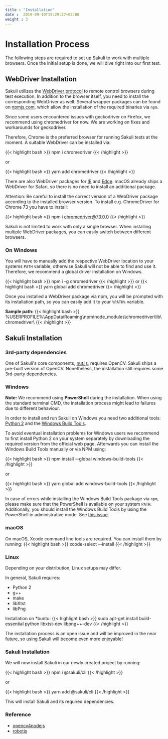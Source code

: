 ```yaml
---
title : "Installation"
date :  2019-09-10T15:29:27+02:00
weight : 3
---
```


# Installation Process

The following steps are required to set up Sakuli to work with multiple browsers.
Once the initial setup is done, we will dive right into our first test.

## WebDriver Installation

Sakuli utilizes the <a href="https://www.w3.org/TR/webdriver1/" target="_blank">WebDriver protocol</a> to remote control browsers during test execution.
In addition to the browser itself, you need to install the corresponding WebDriver as well.
Several wrapper packages can be found on <a href="https://npmjs.com" target="_blank">npmjs.com</a>, which allow the installation of the required binaries via `npm`.

Since some users encountered issues with geckodriver on Firefox, we recommend using chromedriver for now. We are working on fixes and workarounds for geckodriver.

Therefore, Chrome is the preferred browser for running Sakuli tests at the moment. A suitable WebDriver can be installed via:

{{< highlight bash >}}
npm i chromedriver
{{< /highlight >}}

or

{{< highlight bash >}}
yarn add chromedriver
{{< /highlight >}}

There are also WebDriver packages for <a href="https://www.npmjs.com/package/iedriver" target="_blank">IE</a> and <a href="https://www.npmjs.com/package/edgedriver" target="_blank">Edge</a>.
macOS already ships a WebDriver for Safari, so there is no need to install an additional package.

Attention: Be careful to install the correct version of a WebDriver package according to the installed browser version. To install e.g. ChromeDriver for Chrome 73 you have to install:

{{< highlight bash >}}
npm i chromedriver@73.0.0
{{< /highlight >}}

Sakuli is not limited to work with only a single browser.
When installing multiple WebDriver packages, you can easily switch between different browsers.

### On Windows
You will have to manually add the respective WebDriver location to your systems `PATH` variable, otherwise Sakuli will not be able to find and use it. Therefore, we recommend a global driver installation on Windows.
  
{{< highlight bash >}}
npm i -g chromedriver
{{< /highlight >}}
or
{{< highlight bash >}}
yarn global add chromedriver
{{< /highlight >}}
  
Once you installed a WebDriver package via npm, you will be prompted with its installation path, so you can easily add it to your `%PATH%` variable.

**Sample path:**
{{< highlight bash >}}
%USERPROFILE%\\AppData\\Roaming\\npm\\node_modules\\chromedriver\\lib\\chromedriver\\
{{< /highlight >}}

## Sakuli Installation

### 3rd-party dependencies

One of Sakuli's core components, <a href="https://github.com/nut-tree/nut.js" target="_blank">nut.js</a>, requires OpenCV.
Sakuli ships a pre-built version of OpenCV. Nonetheless, the installation still requires some 3rd-party dependencies.

### Windows

**Note:**
We recommend using __PowerShell__ during the installation.
When using the standard terminal CMD, the installation process might lead to failures due to different behaviour.

In order to install and run Sakuli on Windows you need two additional tools: <a href="https://www.python.org/downloads/windows/" target="_blank">Python 2</a> and the <a href="https://www.microsoft.com/en-us/download/details.aspx?id=48159" target="_blank">Windows Build Tools</a>.

To avoid eventual installation problems for Windows users we recommend to first install Python 2 on your system separately by downloading the required version from the official web page. Afterwards you can install the Windows Build Tools manually or via NPM using:

{{< highlight bash >}}
npm install --global windows-build-tools
{{< /highlight >}}

or

{{< highlight bash >}}
yarn global add windows-build-tools
{{< /highlight >}}

In case of errors while installing the Windows Build Tools package via `npm`, please make sure that the PowerShell is available on your system `PATH`. Additionally, you should install the Windows Build Tools by using the PowerShell in administrative mode.
See <a href="https://github.com/felixrieseberg/windows-build-tools/issues/20#issuecomment-373885943" target="_blank">this issue</a>.

### macOS
On macOS, Xcode command line tools are required.
You can install them by running:
{{< highlight bash >}}
xcode-select --install
{{< /highlight >}}

### Linux

Depending on your distribution, Linux setups may differ.

In general, Sakuli requires:

- Python 2
- g++
- make
- libXtst
- libPng

Installation on *buntu:
{{< highlight bash >}}
sudo apt-get install build-essential python libxtst-dev libpng++-dev
{{< /highlight >}}

The installation process is an open issue and will be improved in the near future, so using Sakuli will become even more enjoyable!

### Sakuli Installation

We will now install Sakuli in our newly created project by running:

{{< highlight bash >}}
npm i @sakuli/cli
{{< /highlight >}}

or

{{< highlight bash >}}
yarn add @sakuli/cli
{{< /highlight >}}

This will install Sakuli and its required dependencies.

### Reference
- <a href="https://github.com/justadudewhohacks/opencv4nodejs#how-to-install" target="_blank">opencv4nodejs</a>
- <a href="http://robotjs.io/docs/building" target="_blank">robotjs</a>
